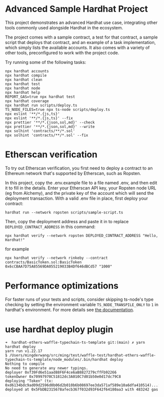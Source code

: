# Advanced Sample Hardhat Project

This project demonstrates an advanced Hardhat use case, integrating other tools commonly used alongside Hardhat in the ecosystem.

The project comes with a sample contract, a test for that contract, a sample script that deploys that contract, and an example of a task implementation, which simply lists the available accounts. It also comes with a variety of other tools, preconfigured to work with the project code.

Try running some of the following tasks:

```shell
npx hardhat accounts
npx hardhat compile
npx hardhat clean
npx hardhat test
npx hardhat node
npx hardhat help
REPORT_GAS=true npx hardhat test
npx hardhat coverage
npx hardhat run scripts/deploy.ts
TS_NODE_FILES=true npx ts-node scripts/deploy.ts
npx eslint '**/*.{js,ts}'
npx eslint '**/*.{js,ts}' --fix
npx prettier '**/*.{json,sol,md}' --check
npx prettier '**/*.{json,sol,md}' --write
npx solhint 'contracts/**/*.sol'
npx solhint 'contracts/**/*.sol' --fix
```

# Etherscan verification

To try out Etherscan verification, you first need to deploy a contract to an Ethereum network that's supported by Etherscan, such as Ropsten.

In this project, copy the .env.example file to a file named .env, and then edit it to fill in the details. Enter your Etherscan API key, your Ropsten node URL (eg from Alchemy), and the private key of the account which will send the deployment transaction. With a valid .env file in place, first deploy your contract:

```shell
hardhat run --network ropsten scripts/sample-script.ts
```

Then, copy the deployment address and paste it in to replace `DEPLOYED_CONTRACT_ADDRESS` in this command:

```shell
npx hardhat verify --network ropsten DEPLOYED_CONTRACT_ADDRESS "Hello, Hardhat!"
```
for example
```
npx hardhat verify --network rinkeby --contract contracts/BasicToken.sol:BasicToken 0x6cCBAA7D75A85569DA055219033B4Df646dBCd57 "1000"
```

# Performance optimizations

For faster runs of your tests and scripts, consider skipping ts-node's type checking by setting the environment variable `TS_NODE_TRANSPILE_ONLY` to `1` in hardhat's environment. For more details see [the documentation](https://hardhat.org/guides/typescript.html#performance-optimizations).

# use hardhat deploy plugin
```
➜  hardhat-ethers-waffle-typechain-ts-template git:(main) ✗ yarn hardhat deploy
yarn run v1.22.17
$ /Users/mingderwang/src/ming/test/waffle-test/hardhat-ethers-waffle-typechain-ts-template/node_modules/.bin/hardhat deploy
Nothing to compile
No need to generate any newer typings.
deployer 0xf39Fd6e51aad88F6F4ce6aB8827279cffFb92266
tokenOwner 0x70997970C51812dc3A010C7d01b50e0d17dc79C8
deploying "Token" (tx: 0xd6134bdc9ad09d2596d0b06d2b010b6b08697ee3da571af589e10a6dfa410514)...: deployed at 0x5FbDB2315678afecb367f032d93F642f64180aa3 with 483242 gas
```
